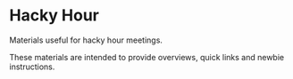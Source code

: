 # Hacky Hour

Materials useful for hacky hour meetings.

These materials are intended to provide overviews, quick links and newbie instructions.
